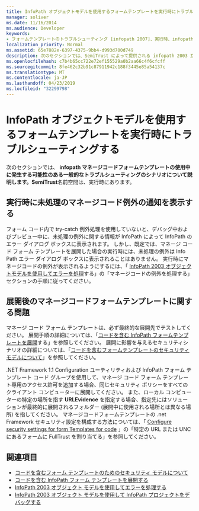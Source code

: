 ```yaml
---
title: InfoPath オブジェクトモデルを使用するフォームテンプレートを実行時にトラブルシューティングする
manager: soliver
ms.date: 11/16/2014
ms.audience: Developer
keywords:
- フォームテンプレートのトラブルシューティング [infopath 2007]、実行時、infopath 2003 互換フォームテンプレート、実行時のトラブルシューティング
localization_priority: Normal
ms.assetid: 65e7882e-6397-4375-9bb4-d993d700d749
description: 次のセクションでは、SemiTrust によって提供される infopath 2003 互換オブジェクトモデルを使用する infopath マネージコードフォームテンプレートの作業中に発生する可能性のある一般的なトラブルシューティングのシナリオについて説明します。実行時の名前空間。
ms.openlocfilehash: c7b4b65cc722e72ef155529a0b2aa66c4f6cfcff
ms.sourcegitcommit: 8fe462c32b91c87911942c188f3445e85a54137c
ms.translationtype: MT
ms.contentlocale: ja-JP
ms.lasthandoff: 04/23/2019
ms.locfileid: "32299798"
---
```

# <a name="troubleshoot-form-templates-that-use-the-infopath-object-model-at-run-time"></a>InfoPath オブジェクトモデルを使用するフォームテンプレートを実行時にトラブルシューティングする

次のセクションでは、 **infopath マネージコードフォームテンプレートの使用中に発生する可能性のある一般的なトラブルシューティングのシナリオについて説明します。SemiTrust**名前空間は、実行時にあります。 
  
## <a name="display-notifications-for-unhandled-managed-code-exceptions-at-run-time"></a>実行時に未処理のマネージコード例外の通知を表示する

フォーム コード内で try-catch 例外処理を使用していないと、デバッグ中およびプレビュー中に、未処理の例外に関する情報が InfoPath によって InfoPath のエラー ダイアログ ボックスに表示されます。 しかし、既定では、マネージ コード フォーム テンプレートを展開した場合の実行時には、未処理の例外は Info Path エラー ダイアログ ボックスに表示されることはありません。 実行時にマネージコードの例外が表示されるようにするには、「 [InfoPath 2003 オブジェクトモデルを使用してエラーを処理](how-to-handle-errors-using-the-infopath-2003-object-model.md)する」の「マネージコードの例外を処理する」セクションの手順に従ってください。
  
## <a name="problems-with-managed-code-form-templates-after-deployment"></a>展開後のマネージコードフォームテンプレートに関する問題

マネージ コード フォーム テンプレートは、必ず最終的な展開先でテストしてください。 展開手順の詳細については、「[コードを含む InfoPath フォームテンプレートを展開](how-to-deploy-infopath-form-templates-with-code.md)する」を参照してください。 展開に影響を与えるセキュリティシナリオの詳細については、「[コードを含むフォームテンプレートのセキュリティモデルについて](about-the-security-model-for-form-templates-with-code.md)」を参照してください。
  
.NET Framework 1.1 Configuration ユーティリティおよび InfoPath フォーム テンプレート コード グループを使用して、マネージ コード フォーム テンプレート専用のアクセス許可を追加する場合、同じセキュリティ ポリシーをすべてのクライアント コンピューターに展開してください。 また、ローカル コンピューターの特定の場所を指す **URLEvidence** を指定する場合、指定先にはソリューションが最終的に展開されるフォルダー (展開中に使用される場所とは異なる場所) を指してください。 マネージコードフォームテンプレートの .net Framework セキュリティ設定を構成する方法については、「 [Configure security settings for form Templates for code](how-to-configure-security-settings-for-form-templates-with-code.md) 」の「特定の URL または UNC にあるフォームに FullTrust を割り当てる」を参照してください。 
  
## <a name="see-also"></a>関連項目

- [コードを含むフォーム テンプレートのためのセキュリティ モデルについて](about-the-security-model-for-form-templates-with-code.md)
- [コードを含む InfoPath フォーム テンプレートを展開する](how-to-deploy-infopath-form-templates-with-code.md)
- [InfoPath 2003 オブジェクト モデルを使用してエラーを処理する](how-to-handle-errors-using-the-infopath-2003-object-model.md)
- [InfoPath 2003 オブジェクト モデルを使用して InfoPath プロジェクトをデバッグする](how-to-debug-infopath-projects-using-the-infopath-2003-object-model.md)

